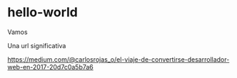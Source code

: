 # hello-world
Vamos

Una url significativa 

https://medium.com/@carlosrojas_o/el-viaje-de-convertirse-desarrollador-web-en-2017-20d7c0a5b7a6
